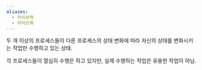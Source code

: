 ```yaml
---
aliases:
  - 라이브락
  - 라이브록
---
```

두 개 이상의 프로세스들이 다른 프로세스의 상태 변화에 따라 자신의 상태를 변화시키는 작업만 수행하고 있는 상태. 

각 프로세스들이 열심히 수행은 하고 있지만, 실제 수행하는 작업은 유용한 작업이 아님.